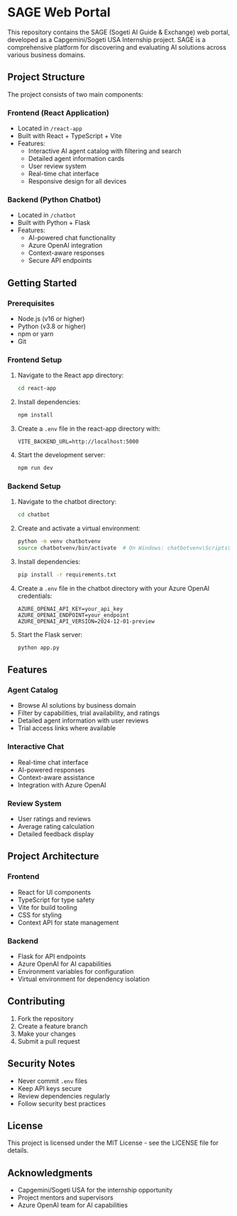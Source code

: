 # SAGE Web Portal

This repository contains the SAGE (Sogeti AI Guide & Exchange) web portal, developed as a Capgemini/Sogeti USA Internship project. SAGE is a comprehensive platform for discovering and evaluating AI solutions across various business domains.

## Project Structure

The project consists of two main components:

### Frontend (React Application)
- Located in `/react-app`
- Built with React + TypeScript + Vite
- Features:
  - Interactive AI agent catalog with filtering and search
  - Detailed agent information cards
  - User review system
  - Real-time chat interface
  - Responsive design for all devices

### Backend (Python Chatbot)
- Located in `/chatbot`
- Built with Python + Flask
- Features:
  - AI-powered chat functionality
  - Azure OpenAI integration
  - Context-aware responses
  - Secure API endpoints

## Getting Started

### Prerequisites
- Node.js (v16 or higher)
- Python (v3.8 or higher)
- npm or yarn
- Git

### Frontend Setup
1. Navigate to the React app directory:
   ```bash
   cd react-app
   ```

2. Install dependencies:
   ```bash
   npm install
   ```

3. Create a `.env` file in the react-app directory with:
   ```
   VITE_BACKEND_URL=http://localhost:5000
   ```

4. Start the development server:
   ```bash
   npm run dev
   ```

### Backend Setup
1. Navigate to the chatbot directory:
   ```bash
   cd chatbot
   ```

2. Create and activate a virtual environment:
   ```bash
   python -m venv chatbotvenv
   source chatbotvenv/bin/activate  # On Windows: chatbotvenv\Scripts\activate
   ```

3. Install dependencies:
   ```bash
   pip install -r requirements.txt
   ```

4. Create a `.env` file in the chatbot directory with your Azure OpenAI credentials:
   ```
   AZURE_OPENAI_API_KEY=your_api_key
   AZURE_OPENAI_ENDPOINT=your_endpoint
   AZURE_OPENAI_API_VERSION=2024-12-01-preview
   ```

5. Start the Flask server:
   ```bash
   python app.py
   ```

## Features

### Agent Catalog
- Browse AI solutions by business domain
- Filter by capabilities, trial availability, and ratings
- Detailed agent information with user reviews
- Trial access links where available

### Interactive Chat
- Real-time chat interface
- AI-powered responses
- Context-aware assistance
- Integration with Azure OpenAI

### Review System
- User ratings and reviews
- Average rating calculation
- Detailed feedback display

## Project Architecture

### Frontend
- React for UI components
- TypeScript for type safety
- Vite for build tooling
- CSS for styling
- Context API for state management

### Backend
- Flask for API endpoints
- Azure OpenAI for AI capabilities
- Environment variables for configuration
- Virtual environment for dependency isolation

## Contributing

1. Fork the repository
2. Create a feature branch
3. Make your changes
4. Submit a pull request

## Security Notes

- Never commit `.env` files
- Keep API keys secure
- Review dependencies regularly
- Follow security best practices

## License

This project is licensed under the MIT License - see the LICENSE file for details.

## Acknowledgments

- Capgemini/Sogeti USA for the internship opportunity
- Project mentors and supervisors
- Azure OpenAI team for AI capabilities
